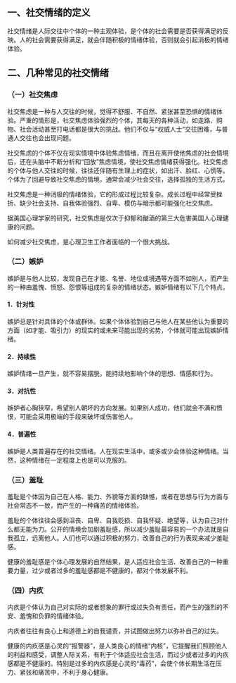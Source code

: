
## 一、社交情绪的定义

社交情绪是人际交往中个体的一种主观体验，是个体的社会需要是否获得满足的反映。人的社会需要获得满足，就会伴随积极的情绪体验，否则就会引起消极的情绪体验。

## 二、几种常见的社交情绪

### （一）社交焦虑
社交焦虑是一种与人交往的时候，觉得不舒服、不自然、紧张甚至恐惧的情绪体验。严重的情形是，社交焦虑体验强烈的个体，其每天的各种活动，如走路、购物、社会活动甚至打电话都是很大的挑战。他们不仅与“权威人士”交往困难，与普通人交往也会出现问题。

社交焦虑的个体不仅在现实情境中体验焦虑情绪，而且在离开使他焦虑的社会情境后，还在头脑中不断分析和“回放”焦虑情境，使社交焦虑情绪获得强化。社交焦虑的个体与他人交往的时候，往往还伴随有生理上的症状，如出汗、脸红、心慌等。个体为了回避导致社交焦虑的情境，通常会减少社会交往，选择孤独的生活方式。

社交焦虑是一种消极的情绪体验，它的形成过程比较复杂。成长过程中经常受挫折、缺少社会支持、自我体验强烈、自卑、模仿与暗示都可能强化社交焦虑。

据美国心理学家的研究，社交焦虑是仅次于抑郁和酗酒的第三大危害美国人心理健康的问题。

如何减少社交焦虑，是心理卫生工作者面临的一个很大挑战。

### （二）嫉妒

嫉妒是与他人比较，发现自己在才能、名誉、地位或境遇等方面不如别人，而产生的一种由羞愧、愤怒、怨恨等组成的复杂的情绪状态。嫉妒情绪有以下几个特点。

#### 1．针对性

嫉妒总是针对具体的个体或群体。如果个体体验到自己与他人在某些他认为重要的方面（如才能、吸引力）的现实的或未来可能出现的劣势，个体就可能出现嫉妒情绪。

#### 2．持续性

嫉妒情绪一旦产生，就不容易摆脱，能持续地影响个体的思想、情感和行为。

#### 3．对抗性

嫉妒者心胸狭窄，希望别人朝坏的方向发展。如果别人成功，他们就会不满和愤恨，可能会采用极端的手段来破坏或伤害他人。

#### 4．普遍性

嫉妒是人类普遍存在的社交情绪。人在现实生活中，或多或少会体验这种情绪。当然，这种情绪在一定程度上也是可以克服的。 

### （三）羞耻

羞耻是个体因为自己在人格、能力、外貌等方面的缺憾，或者在思想与行为方面与社会常态不一致，而产生的一种痛苦的情绪体验。

羞耻的个体往往会感到沮丧、自卑、自我贬损、自我怀疑、绝望等，认为自己对什么都无能为力。公开的情境会加剧羞耻感，所以减少羞耻最容易的一个办法就是自我孤立，远离他人。人们也可以通过积极的努力，改善自己的行为表现来减少羞耻感。

健康的羞耻感是个体心理发展的自然结果，是人适应社会生活、改善自己的一种重要力量，过少或者过多的羞耻感都是不健康的，都对个体发展不利。

### （四）内疚

内疚是个体认为自己对实际的或者想象的罪行或过失负有责任，而产生的强烈的不安、羞愧和负罪的情绪体验。

内疚者往往有良心上和道德上的自我谴责，并试图做出努力以弥补自己的过失。

健康的内疚感是心灵的“报警器”，是人类良心的情绪“内核”，它提醒我们照顾他人的利益和感受，调整人际关系，有利于个体适应社会生活，而过少或者过多的内疚感都是不健康的。特别是过多的内疚感是心灵的“毒药”，会使个体长期生活在压力、紧张和痛苦中，不利于身心健康。
